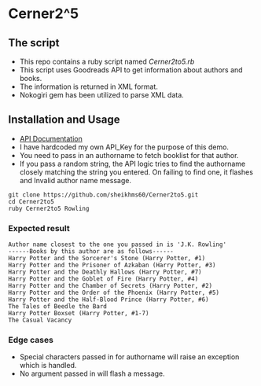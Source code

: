 # Cerner2^5

## The script
* This repo contains a ruby script named *Cerner2to5.rb*
* This script uses Goodreads API to get information about authors and books.
* The information is returned in XML format.
* Nokogiri gem has been utilized to parse XML data.

## Installation and Usage
* [API Documentation](https://www.goodreads.com/api/documentation)
* I have hardcoded my own API_Key for the purpose of this demo.
* You need to pass in an authorname to fetch booklist for that author.
* If you pass a random string, the API logic tries to find the authorname closely matching the string you entered. On failing to find one, it flashes and Invalid author name message.


```
git clone https://github.com/sheikhms60/Cerner2to5.git
cd Cerner2to5
ruby Cerner2to5 Rowling
```
### Expected result
```
Author name closest to the one you passed in is 'J.K. Rowling'
------Books by this author are as follows------
Harry Potter and the Sorcerer's Stone (Harry Potter, #1)
Harry Potter and the Prisoner of Azkaban (Harry Potter, #3)
Harry Potter and the Deathly Hallows (Harry Potter, #7)
Harry Potter and the Goblet of Fire (Harry Potter, #4)
Harry Potter and the Chamber of Secrets (Harry Potter, #2)
Harry Potter and the Order of the Phoenix (Harry Potter, #5)
Harry Potter and the Half-Blood Prince (Harry Potter, #6)
The Tales of Beedle the Bard
Harry Potter Boxset (Harry Potter, #1-7)
The Casual Vacancy
```

### Edge cases
* Special characters passed in for authorname will raise an exception which is handled.
* No argument passed in will flash a message.




